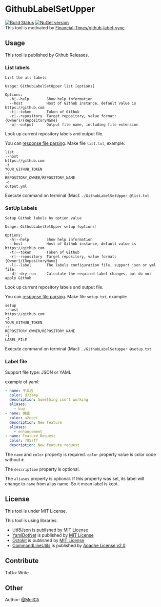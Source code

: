 # GithubLabelSetUpper
[![Build Status](https://dev.azure.com/MobileAct/GithubLabelSetUpper/_apis/build/status/MobileAct.GithubLabelSetUpper?branchName=master)](https://dev.azure.com/MobileAct/GithubLabelSetUpper/_build/latest?definitionId=4&branchName=master) [![NuGet version](https://badge.fury.io/nu/MobileAct.GithubLabelSetUpper.svg)](https://badge.fury.io/nu/MobileAct.GithubLabelSetUpper)  
This tool is motivated by [Financial-Times/github-label-sync](https://github.com/Financial-Times/github-label-sync)

## Usage
This tool is published by Github Releases.

### List labels

```
List the all labels

Usage: GithubLabelSetUpper list [options]

Options:
  -h|--help        Show help information
  --host           Host of Github instance, default value is https://github.com
  -t|--token       Token of Github
  -r|--repository  Target repository, value format: {Owner}/{RepositoryName}
  -o|--output      Output file name, including file extension
```

Look up current repository labels and output file.

You can [response file parsing](https://natemcmaster.github.io/CommandLineUtils/docs/response-file-parsing.html?tabs=using-attributes). Make file `list.txt`, example:
```
list
--host
https://github.com
-t
YOUR_GITHUB_TOKEN
-r
REPOSITORY_OWNER/REPOSITORY_NAME
-o
output.yml
```
Execute command on terminal (Mac): `./GithubLabelSetUpper @list.txt`

### SetUp Labels

```
Setup Github labels by option value

Usage: GithubLabelSetUpper setup [options]

Options:
  -h|--help        Show help information
  --host           Host of Github instance, default value is https://github.com
  -t|--token       Token of Github
  -r|--repository  Target repository, value format: {Owner}/{RepositoryName}
  -l|--label       The labels configuration file, support json or yml file.
  -d|--dry-run     Calculate the required label changes, but do not apply Github
```

Look up current repository labels and output file.

You can [response file parsing](https://natemcmaster.github.io/CommandLineUtils/docs/response-file-parsing.html?tabs=using-attributes). Make file `setup.txt`, example:
```
setup
--host
https://github.com
-t
YOUR_GITHUB_TOKEN
-r
REPOSITORY_OWNER/REPOSITORY_NAME
-l
LABEL_FILE
```
Execute command on terminal (Mac): `./GithubLabelSetUpper @setup.txt`

### Label file
Support file type: JSON or YAML

example of yaml:

```yml
- name: 不具合
  color: d73a4a
  description: Something isn't working
  aliases:
    - bug
- name: 機能
  color: a2eeef
  description: New feature
  aliases:
    - enhancement
- name: Feature Request
  color: 7057ff
  description: New feature request
```

The `name` and `color` property is required. `color` property value is color code without `#`.

The `description` property is optional.

The `aliases` property is optional. If this property was set, its label will change to `name` from alias name. So it mean label is kept.

## License
This tool is under MIT License.

This tool is using libraries:

- [Utf8Json](https://github.com/neuecc/Utf8Json) is published by [MIT License](https://github.com/neuecc/Utf8Json/blob/master/LICENSE)
- [YamlDotNet](https://github.com/aaubry/YamlDotNet) is published by [MIT License](https://github.com/aaubry/YamlDotNet/blob/master/LICENSE)
- [Octokit](https://github.com/octokit/octokit.net) is published by [MIT License](https://github.com/octokit/octokit.net/blob/master/LICENSE.txt)
- [CommandLineUtils](https://github.com/natemcmaster/CommandLineUtils) is published by [Apache License v2.0](https://github.com/natemcmaster/CommandLineUtils/blob/master/LICENSE.txt)

## Contribute
ToDo: Write

## Other
Author: [@MeilCli](https://github.com/MeilCli)
